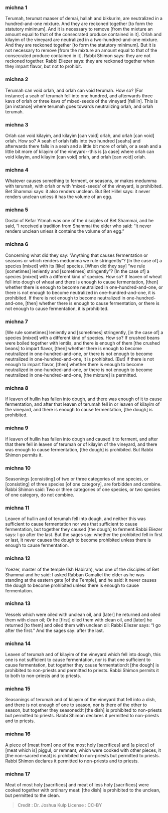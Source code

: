 
### michna 1
Terumah, terumat maaser of demai, hallah and bikkurim, are neutralized in a hundred-and-one mixture. And they are reckoned together [to form the statutory minimum]. And it is necessary to remove [from the mixture an amount equal to that of the consecrated produce contained in it]. Orlah and kilayim of the vineyard are neutralized in a two-hundred-and-one mixture. And they are reckoned together [to form the statutory minimum]. But it is not necessary to remove [from the mixture an amount equal to that of the consecrated produce contained in it]. Rabbi Shimon says: they are not reckoned together. Rabbi Eliezer says: they are reckoned together when they impart flavor, but not to prohibit.

### michna 2
Terumah can void orlah, and orlah can void terumah. How so? [For instance] a seah of terumah fell into one hundred, and afterwards three kavs of orlah or three kavs of mixed-seeds of the vineyard [fell in]. This is [an instance] where terumah goes towards neutralizing orlah, and orlah terumah.

### michna 3
Orlah can void kilayim, and kilayim [can void] orlah, and orlah [can void] orlah. How so? A seah of orlah falls into two hundred [seahs] and afterwards there falls in a seah and a little bit more of orlah, or a seah and a little bit more of kilayim of the vineyard--this is [a case] where orlah can void kilayim, and kilayim [can void] orlah, and orlah [can void] orlah.

### michna 4
Whatever causes something to ferment, or seasons, or makes medumma with terumah, with orlah or with ‘mixed-seeds’ of the vineyard, is prohibited. Bet Shammai says: it also renders unclean. But Bet Hillel says: it never renders unclean unless it has the volume of an egg.

### michna 5
Dostai of Kefar Yitmah was one of the disciples of Bet Shammai, and he said, “I received a tradition from Shammai the elder who said: “It never renders unclean unless it contains the volume of an egg.”

### michna 6
Concerning what did they say: “Anything that causes fermentation or seasons or which renders medumma we rule stringently”? [In the case of] a species [mixed] with its [like] species. [When did they say] “we rule [sometimes] leniently and [sometimes] stringently”? [In the case of] a species [mixed] with a different kind of species. How so? If leaven of wheat fell into dough of wheat and there is enough to cause fermentation, [then] whether there is enough to become neutralized in one-hundred-and-one, or there is not enough to become neutralized in one-hundred-and-one, it is prohibited. If there is not enough to become neutralized in one-hundred-and-one, [then] whether there is enough to cause fermentation, or there is not enough to cause fermentation, it is prohibited.

### michna 7
[We rule sometimes] leniently and [sometimes] stringently, [in the case of] a species [mixed] with a different kind of species. How so? If crushed beans were boiled together with lentils, and there is enough of them [the crushed beans] to impart flavor, [then] whether there is enough to become neutralized in one-hundred-and-one, or there is not enough to become neutralized in one-hundred-and-one, it is prohibited. [But] if there is not enough to impart flavor, [then] whether there is enough to become neutralized in one-hundred-and-one, or there is not enough to become neutralized in one-hundred-and-one, [the mixture] is permitted.

### michna 8
If leaven of hullin has fallen into dough, and there was enough of it to cause fermentation, and after that leaven of terumah fell in or leaven of kilayim of the vineyard, and there is enough to cause fermentation, [the dough] is prohibited.

### michna 9
If leaven of hullin has fallen into dough and caused it to ferment, and after that there fell in leaven of terumah or of kilayim of the vineyard, and there was enough to cause fermentation, [the dough] is prohibited. But Rabbi Shimon permits it.

### michna 10
Seasonings [consisting] of two or three categories of one species, or [consisting] of three species [of one category], are forbidden and combine. Rabbi Shimon said: Two or three categories of one species, or two species of one category, do not combine.

### michna 11
Leaven of hullin and of terumah fell into dough, and neither this was sufficient to cause fermentation nor was that sufficient to cause fermentation, but together they caused [the dough] to ferment:Rabbi Eliezer says: I go after the last. But the sages say: whether the prohibited fell in first or last, it never causes the dough to become prohibited unless there is enough to cause fermentation.

### michna 12
Yoezer, master of the temple (Ish Habirah), was one of the disciples of Bet Shammai and he said: I asked Rabban Gamaliel the elder as he was standing at the eastern gate [of the Temple], and he said: it never causes the dough to become prohibited unless there is enough to cause fermentation.

### michna 13
Vessels which were oiled with unclean oil, and [later] he returned and oiled them with clean oil; Or he [first] oiled them with clean oil, and [later] he returned [to them] and oiled them with unclean oil: Rabbi Eliezer says: “I go after the first.” And the sages say: after the last.

### michna 14
Leaven of terumah and of kilayim of the vineyard which fell into dough, this one is not sufficient to cause fermentation, nor is that one sufficient to cause fermentation, but together they cause fermentation:It [the dough] is prohibited to non-priests and permitted to priests. Rabbi Shimon permits it to both to non-priests and to priests.

### michna 15
Seasonings of terumah and of kilayim of the vineyard that fell into a dish, and there is not enough of one to season, nor is there of the other to season, but together they seasoned:It [the dish] is prohibited to non-priests but permitted to priests. Rabbi Shimon declares it permitted to non-priests and to priests.

### michna 16
A piece of [meat from] one of the most holy [sacrifices] and [a piece] of [meat which is] piggul, or remnant, which were cooked with other pieces, it [the non-sacred meat] is prohibited to non-priests but permitted to priests. Rabbi Shimon declares it permitted to non-priests and to priests.

### michna 17
Meat of most holy [sacrifices] and meat of less holy [sacrifices] were cooked together with ordinary meat: [the dish] is prohibited to the unclean, but permitted to the clean.

>Credit : Dr. Joshua Kulp
>License : CC-BY